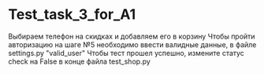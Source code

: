 # Test_task_3_for_A1
Выбираем телефон на скидках и добавляем его в корзину
Чтобы пройти авторизацию на шаге №5 необходимо ввести валидные данные, в файле settings.py "valid_user"
Чтобы тест прошел успешно, измените статус сheck на False в конце файла test_shop.py

